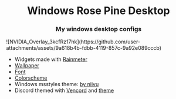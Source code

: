 <h1 align="center">Windows Rose Pine Desktop</h1>
<h3 align="center">My windows desktop configs</h3>
![NVIDIA_Overlay_3kcfRz17hk](https://github.com/user-attachments/assets/9a618b4b-fdbb-4119-857c-9a92e089cccb)

- Widgets made with [Rainmeter](https://www.rainmeter.net/)
- [Wallpaper](https://cdn.discordapp.com/attachments/888839136725844038/1260893512233390130/beach-sea-coast-water-rock-ocean-shore-wave-formation-cliff-cove-tower-bay-rock-formation-stack-terrain-material-body-of-water-rocks-waves-cape-islet-wind-wave-990802.png?ex=66924b97&is=6690fa17&hm=a69522e10ce7e56047e1b3741274f50b299f2e5cd09448641f8e66e5dc85d3a7&)
- [Font](https://github.com/ryanoasis/nerd-fonts/releases/download/v3.2.1/JetBrainsMono.zip)
- [Colorscheme](https://rosepinetheme.com/)
- Windows msstyles theme: [by niivu](https://www.deviantart.com/niivu/art/Rose-Pine-for-Windows-11-955213259)
- Discord themed with [Vencord](https://vencord.dev/) and [theme](https://github.com/catppuccin/discord)
